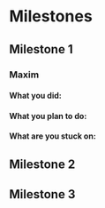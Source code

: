 # Milestones

## Milestone 1

### Maxim
#### What you did:
#### What you plan to do:
#### What are you stuck on:

## Milestone 2

## Milestone 3
